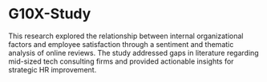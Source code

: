 # G10X-Study
This research explored the relationship between internal organizational factors and employee satisfaction through a sentiment and thematic analysis of online reviews. The study addressed gaps in literature regarding mid-sized tech consulting firms and provided actionable insights for strategic HR improvement.
